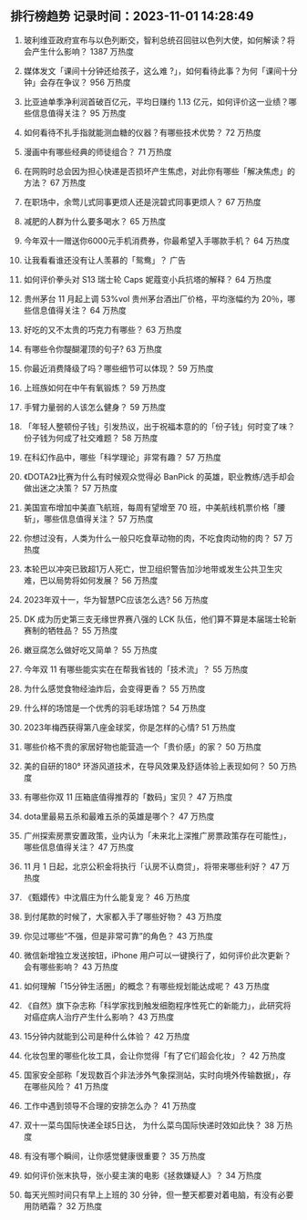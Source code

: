
## 排行榜趋势 记录时间：2023-11-01 14:28:49
  
  1. 玻利维亚政府宣布与以色列断交，智利总统召回驻以色列大使，如何解读？将会产生什么影响？ 1387 万热度
    
  2. 媒体发文「课间十分钟还给孩子，这么难 ?」，如何看待此事？为何「课间十分钟」会存在争议？ 956 万热度
    
  3. 比亚迪单季净利润首破百亿元，平均日赚约 1.13 亿元，如何评价这一业绩？哪些信息值得关注？ 95 万热度
    
  4. 如何看待不扎手指就能测血糖的仪器？有哪些技术优势？ 72 万热度
    
  5. 漫画中有哪些经典的师徒组合？ 71 万热度
    
  6. 在网购时总会因为担心快递是否损坏产生焦虑，对此你有哪些「解决焦虑」的方法？ 67 万热度
    
  7. 在职场中，余莺儿式同事更烦人还是浣碧式同事更烦人？ 67 万热度
    
  8. 减肥的人群为什么要多喝水？ 65 万热度
    
  9. 今年双十一赠送你6000元手机消费券，你最希望入手哪款手机？ 64 万热度
    
  10. 让我看看谁还没有让人羡慕的「鸳鸯」？ 广告
    
  11. 如何评价拳头对 S13 瑞士轮 Caps 妮蔻变小兵抗塔的解释？ 64 万热度
    
  12. 贵州茅台 11 月起上调 53%vol 贵州茅台酒出厂价格，平均涨幅约为 20％，哪些信息值得关注？ 64 万热度
    
  13. 好吃的又不太贵的巧克力有哪些？ 63 万热度
    
  14. 有哪些令你醍醐灌顶的句子? 63 万热度
    
  15. 你最近消费降级了吗？哪些细节可以体现？ 59 万热度
    
  16. 上班族如何在中午有氧锻炼？ 59 万热度
    
  17. 手臂力量弱的人该怎么健身？ 59 万热度
    
  18. 「年轻人整顿份子钱」引发热议，出于祝福本意的的「份子钱」何时变了味？份子钱为何成了社交难题？ 58 万热度
    
  19. 在科幻作品中，哪些「科学理论」非常有趣？ 57 万热度
    
  20. 《DOTA2》比赛为什么有时候观众觉得必 BanPick 的英雄，职业教练/选手却会做出迷之决策？ 57 万热度
    
  21. 美国宣布增加中美直飞航班，每周有望增至 70 班，中美航线机票价格「腰斩」，哪些信息值得关注？ 57 万热度
    
  22. 你想过没有，人类为什么一般只吃食草动物的肉，不吃食肉动物的肉？ 57 万热度
    
  23. 本轮巴以冲突已致超1万人死亡，世卫组织警告加沙地带或发生公共卫生灾难，巴以局势将如何发展？ 56 万热度
    
  24. 2023年双十一，华为智慧PC应该怎么选? 56 万热度
    
  25. DK 成为历史第三支无缘世界赛八强的 LCK 队伍，他们算不算是本届瑞士轮新赛制的牺牲品？ 55 万热度
    
  26. 嫩豆腐怎么做好吃又简单？ 55 万热度
    
  27. 今年双 11 有哪些能实实在在帮我省钱的「技术流」？ 55 万热度
    
  28. 为什么感觉食物经油炸后，会变得更香？ 55 万热度
    
  29. 什么样的场馆是一个优秀的羽毛球场馆？ 54 万热度
    
  30. 2023年梅西获得第八座金球奖，你是怎样的心情? 51 万热度
    
  31. 哪些价格不贵的家居好物也能营造一个「贵价感」的家？ 50 万热度
    
  32. 美的自研的180° 环游风道技术，在导风效果及舒适体验上表现如何？ 50 万热度
    
  33. 有哪些你双 11 压箱底值得推荐的「数码」宝贝？ 47 万热度
    
  34. dota里最易五杀和最难五杀的英雄是哪个？ 47 万热度
    
  35. 广州探索房票安置政策，业内认为「未来北上深推广房票政策存在可能性」，哪些信息值得关注？ 47 万热度
    
  36. 11 月 1 日起，北京公积金将执行「认房不认商贷」，将带来哪些利好？ 47 万热度
    
  37. 《甄嬛传》中沈眉庄为什么能复宠？ 46 万热度
    
  38. 到付尾款的时候了，大家都入手了哪些好物？ 43 万热度
    
  39. 你见过哪些“不强，但是非常可靠”的角色？ 43 万热度
    
  40. 微信新增独立发送按钮，iPhone 用户可以一键换行了，如何评价此次更新？会有哪些影响？ 43 万热度
    
  41. 如何理解「15分钟生活圈」的概念？有哪些规划能达成呢？ 43 万热度
    
  42. 《自然》旗下杂志称「科学家找到触发细胞程序性死亡的新能力」，此研究将对癌症病人治疗产生什么影响？ 43 万热度
    
  43. 15分钟内就能到公司是种什么体验？ 42 万热度
    
  44. 化妆包里的哪些化妆工具，会让你觉得「有了它们超会化妆」？ 42 万热度
    
  45. 国家安全部称「发现数百个非法涉外气象探测站，实时向境外传输数据」，存在哪些风险？ 41 万热度
    
  46. 工作中遇到领导不合理的安排怎么办？ 41 万热度
    
  47. 双十一菜鸟国际快递全球5日达， 为什么菜鸟国际快递时效如此快？ 38 万热度
    
  48. 有没有哪个瞬间，让你感觉健康很重要？ 35 万热度
    
  49. 如何评价张末执导，张小斐主演的电影《拯救嫌疑人》？ 34 万热度
    
  50. 每天光照时间只有早上上班的 30 分钟，但一整天都要对着电脑，有没有必要用防晒霜？ 32 万热度
    